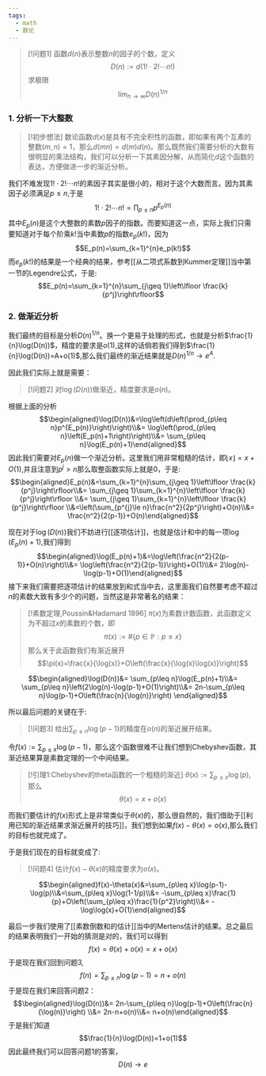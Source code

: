 ```yaml
---
tags:
  - math
  - 数论
---
```


> [!问题1]
> 函数$d(n)$表示整数$n$的因子的个数，定义$$D(n):=d(1!\cdot 2!\cdots n!)$$求极限$$\lim_{n\to \infty}D(n)^{1/n}$$

### 1. 分析一下大整数

> [!初步想法]
> 数论函数$d(x)$是具有不完全积性的函数，即如果有两个互素的整数$(m,n)=1$，那么$d(mn)=d(m)d(n)$。那么既然我们需要分析的大数有很明显的乘法结构，我们可以分析一下其素因分解，从而简化$d$这个函数的表达，方便做进一步的渐近分析。

我们不难发现$1!\cdot2!\cdots n!$的素因子其实是很小的，相对于这个大数而言。因为其素因子必须满足$p\leq n$,于是$$1!\cdot2!\cdots n!=\prod_{p\leq n}p^{E_p(n)}$$其中$E_p(n)$是这个大整数的素数$p$因子的指数。而要知道这一点，实际上我们只需要知道对于每个阶乘$k!$当中素数$p$的指数$e_p(k!)$，因为$$E_p(n)=\sum_{k=1}^{n}e_p(k!)$$而$e_p(k!)$的结果是一个经典的结果，参考[[从二项式系数到Kummer定理]]当中第一节的Legendre公式，于是:$$E_p(n)=\sum_{k=1}^{n}\sum_{j\geq 1}\left\lfloor \frac{k}{p^j}\right\rfloor$$
### 2. 做渐近分析

我们最终的目标是分析$D(n)^{1/n}$。换一个更易于处理的形式，也就是分析$\frac{1}{n}\log(D(n))$，精度的要求是$o(1)$,这样的话倘若我们得到$\frac{1}{n}\log(D(n))=A+o(1)$,那么我们最终的渐近结果就是$D(n)^{1/n}\to e^{A}$.

因此我们实际上就是需要：

> [!问题2]
> 对$\log(D(n))$做渐近，精度要求是$o(n)$。

根据上面的分析$$\begin{aligned}\log(D(n))&=\log\left(d\left(\prod_{p\leq n}p^{E_p(n)}\right)\right)\\&= \log\left(\prod_{p\leq n}\left(E_p(n)+1\right)\right)\\&= \sum_{p\leq n}\log(E_p(n)+1)\end{aligned}$$
因此我们需要对$E_p(n)$做一个渐近分析。这里我们用非常粗糙的估计，即$\lfloor x\rfloor=x+O(1)$,并且注意到$p^j>n$那么取整函数实际上就是0，于是:
$$\begin{aligned}E_p(n)&=\sum_{k=1}^{n}\sum_{j\geq 1}\left\lfloor \frac{k}{p^j}\right\rfloor\\&= \sum_{j\geq 1}\sum_{k=1}^{n}\left\lfloor \frac{k}{p^j}\right\rfloor \\&= \sum_{j\geq 1}\sum_{k=1}^{n}\left\lfloor \frac{k}{p^j}\right\rfloor \\&=\left(\sum_{p^{j}\le n}\frac{n^2}{2p^j}\right)+O(n)\\&= \frac{n^2}{2(p-1)}+O(n)\end{aligned}$$

现在对于$\log(D(n))$我们不妨进行[[逐项估计]]，也就是估计和中的每一项$\log(E_p(n)+1)$,我们得到$$\begin{aligned}\log(E_p(n)+1)&=\log\left(\frac{n^2}{2(p-1)}+O(n)\right)\\&= \log\left(\frac{n^2}{2(p-1)}\right)+O(1)\\&= 2\log(n)-\log(p-1)+O(1)\end{aligned}$$接下来我们需要把逐项估计的结果放到和式当中去，这里面我们自然要考虑不超过$n$的素数大致有多少个的问题，当然这是非常著名的结果：

> [!素数定理,Poussin&Hadamard 1896]
> $\pi(x)$为素数计数函数，此函数定义为不超过$x$的素数的个数，即$$\pi(x):=\#\{p\in \mathbb{P}:p\leq x\}$$那么关于此函数我们有渐近展开$$\pi(x)=\frac{x}{\log(x)}+O\left(\frac{x}{\log(x)\log(x)}\right)$$

$$\begin{aligned}\log(D(n))&= \sum_{p\leq n}\log(E_p(n)+1)\\&= \sum_{p\leq n}\left(2\log(n)-\log(p-1)+O(1)\right)\\&= 2n-\sum_{p\leq n}\log(p-1)+O\left(\frac{n}{\log(n)}\right) \end{aligned}$$

所以最后问题的关键在于:

> [!问题3]
> 给出$\sum_{p\leq n}\log(p-1)$的精度在$o(n)$的渐近展开结果。

令$f(x):=\sum_{p\leq x}\log(p-1)$，那么这个函数很难不让我们想到Chebyshev函数，其渐近结果算是素数定理的一个中间结果。

> [!引理1:Chebyshev的theta函数的一个粗糙的渐近]
> $\theta(x):=\sum_{p\leq x}\log(p)$,那么$$\theta(x)=x+o(x)$$

而我们要估计的$f(x)$形式上是非常类似于$\theta(x)$的，那么很自然的，我们借助于[[利用已知的渐近结果求渐近展开的技巧]]，我们想到如果$f(x)-\theta(x)=o(x)$,那么我们的目标也就完成了。

于是我们现在的目标就变成了:

> [!问题4]
> 估计$f(x)-\theta(x)$的精度要求为$o(x)$。

$$\begin{aligned}f(x)-\theta(x)&=\sum_{p\leq x}\log(p-1)-\log(p)\\&=\sum_{p\leq x}\log(1-1/p)\\&= -\sum_{p\leq x}\frac{1}{p}+O\left(\sum_{p\leq x}\frac{1}{p^2}\right)\\&= -\log\log(x)+O(1)\end{aligned}$$

最后一步我们使用了[[素数倒数和的估计]]当中的Mertens估计的结果。总之最后的结果表明我们一开始的猜测是对的，我们可以得到$$f(x)=\theta(x)+o(x)=x+o(x)$$于是现在我们回到问题3,$$f(n)=\sum_{p\leq n}\log(p-1)=n+o(n)$$于是现在我们来回答问题2：
$$\begin{aligned}\log(D(n))&= 2n-\sum_{p\leq n}\log(p-1)+O\left(\frac{n}{\log(n)}\right) \\&= 2n-n+o(n)\\&= n+o(n)\end{aligned}$$于是我们知道$$\frac{1}{n}\log(D(n))=1+o(1)$$因此最终我们可以回答问题1的答案，$$D(n)\to e$$
